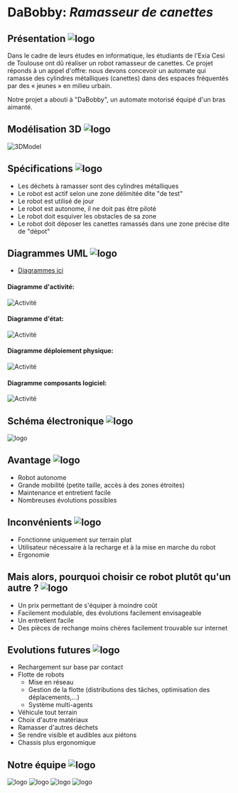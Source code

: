 # DaBobby: *Ramasseur de canettes*
## Présentation ![logo](/Files/Images/Icones/bulle.png)
Dans le cadre de leurs études en informatique, les étudiants de l'Exia Cesi de Toulouse ont dû réaliser un robot ramasseur de canettes. Ce projet réponds à un appel d'offre: nous devons concevoir un automate qui ramasse des cylindres métalliques (canettes) dans des espaces fréquentés par des « jeunes » en milieu urbain.

Notre projet a abouti à "DaBobby", un automate motorisé équipé d'un bras aimanté.

## Modélisation 3D ![logo](/Files/Images/Icones/cube.png)

![3DModel](/Files/Images/3DModel.jpg)

## Spécifications ![logo](/Files/Images/Icones/rouage.png)
* Les déchets à ramasser sont des cylindres métalliques
* Le robot est actif selon une zone délimitée dite "de test"
* Le robot est utilisé de jour
* Le robot est autonome, il ne doit pas être piloté
* Le robot doit esquiver les obstacles de sa zone
* Le robot doit déposer les canettes ramassés dans une zone précise dite de "dépot"

## Diagrammes UML ![logo](/Files/Images/Icones/trombone.png)
* [Diagrammes ici](https://github.com/Bruhm/ProjetDABOBBY/tree/master/Files/Documents/Modélisations)
#### Diagramme d'activité:
![Activité](https://github.com/Bruhm/ProjetDABOBBY/blob/master/Files/Images/PNGDiagrammes/Activite.png)
#### Diagramme d'état:
![Activité](https://github.com/Bruhm/ProjetDABOBBY/blob/master/Files/Images/PNGDiagrammes/Etat.png)
#### Diagramme déploiement physique:
![Activité](https://github.com/Bruhm/ProjetDABOBBY/blob/master/Files/Images/PNGDiagrammes/Deploiement%20physique.png)
#### Diagramme composants logiciel:
![Activité](https://github.com/Bruhm/ProjetDABOBBY/blob/master/Files/Images/PNGDiagrammes/Composants%20Logiciels.png)




## Schéma électronique ![logo](/Files/Images/Icones/chip.png)

![logo](/Files/Images/montageelecv1.JPG)

## Avantage ![logo](/Files/Images/Icones/check.png)
* Robot autonome
* Grande mobilité (petite taille, accès à des zones étroites)
* Maintenance et entretient facile
* Nombreuses évolutions possibles

## Inconvénients ![logo](/Files/Images/Icones/arrowin.png)
* Fonctionne uniquement sur terrain plat
* Utilisateur nécessaire à la recharge et à la mise en marche du robot
* Ergonomie

## Mais alors, pourquoi choisir ce robot plutôt qu'un autre ? ![logo](/Files/Images/Icones/heartbeat.png)
* Un prix permettant de s'équiper à moindre coût
* Facilement modulable, des évolutions facilement envisageable
* Un entretient facile
* Des pièces de rechange moins chères facilement trouvable sur internet

## Evolutions futures ![logo](/Files/Images/Icones/ampoule.png)
* Rechargement sur base par contact
* Flotte de robots
  * Mise en réseau
  * Gestion de la flotte (distributions des tâches, optimisation des déplacements,...)
  * Système multi-agents
* Véhicule tout terrain
* Choix d'autre matériaux
* Ramasser d'autres déchets
* Se rendre visible et audibles aux piétons
* Chassis plus ergonomique

## Notre équipe ![logo](/Files/Images/Icones/graduation.png)
![logo](/Files/Images/Icones/MA.png)
![logo](/Files/Images/Icones/EA.png)
![logo](/Files/Images/Icones/CF.png)
![logo](/Files/Images/Icones/YG.png)

